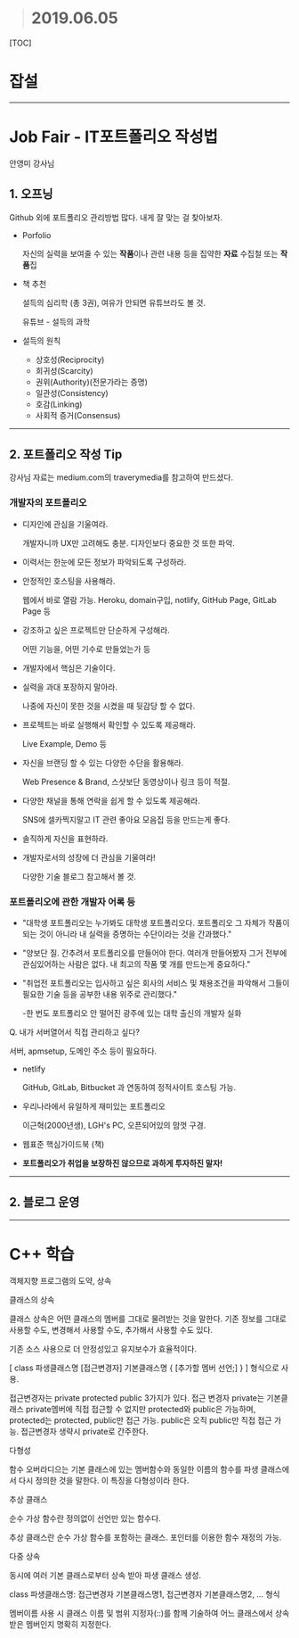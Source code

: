 > # 2019.06.05

[TOC]

# 잡설



---

# Job Fair - IT포트폴리오 작성법

안영미 강사님

## 1. 오프닝

Github 외에 포트폴리오 관리방법 많다. 내게 잘 맞는 걸 찾아보자.

* Porfolio

  자신의 실력을 보여줄 수 있는 **작품**이나 관련 내용 등을 집약한 **자료** 수집철 또는 **작품**집

* 책 추천

  설득의 심리학 (총 3권), 여유가 안되면 유튜브라도 볼 것.

  유튜브 - 설득의 과학

* 설득의 원칙

  * 상호성(Reciprocity)
  * 희귀성(Scarcity)
  * 권위(Authority)(전문가라는 증명)
  * 일관성(Consistency)
  * 호감(Linking)
  * 사회적 증거(Consensus)



---

## 2. 포트폴리오 작성 Tip

강사님 자료는 medium.com의 traverymedia를 참고하여 만드셨다.



### 개발자의 포트폴리오

* 디자인에 관심을 기울여라.

  개발자니까 UX만 고려해도 충분. 디자인보다 중요한 것 또한 파악.

* 이력서는 한눈에 모든 정보가 파악되도록 구성하라.

* 안정적인 호스팅을 사용해라.

  웹에서 바로 열람 가능. Heroku, domain구입, notlify, GitHub Page, GitLab Page 등

* 강조하고 싶은 프로젝트만 단순하게 구성해라.

  어떤 기능을, 어떤 기수로 만들었는가 등

* 개발자에서 핵심은 기술이다.

* 실력을 과대 포장하지 말아라.

  나중에 자신이 못한 것을 시켰을 때 뒷감당 할 수 없다.

* 프로젝트는 바로 실행해서 확인할 수 있도록 제공해라.

  Live Example, Demo 등

* 자신을 브랜딩 할 수 있는 다양한 수단을 활용해라.

  Web Presence & Brand, 스샷보단 동영상이나 링크 등이 적절.

* 다양한 채널을 통해 연락을 쉽게 할 수 있도록 제공해라.

  SNS에 셀카찍지말고 IT 관련 좋아요 모음집 등을 만드는게 좋다.

* 솔직하게 자신을 표현하라.

* 개발자로서의 성장에 더 관심을 기울여라!

  다양한 기술 블로그 참고해서 볼 것.



### 포트폴리오에 관한 개발자 어록 등

* "대학생 포트폴리오는 누가봐도 대학생 포트폴리오다. 포트폴리오 그 자체가 작품이 되는 것이 아니라 내 실력을 증명하는 수단이라는 것을 간과했다."

* "양보단 질. 간추려서 포트폴리오를 만들어야 한다. 여러개 만들어봤자 그거 전부에 관심있어하는 사람은 없다. 내 최고의 작품 몇 개를 만드는게 중요하다."

* "취업전 포트폴리오는 입사하고 싶은 회사의 서비스 및 채용조건을 파악해서 그들이 필요한 기술 등을 공부한 내용 위주로 관리했다."

  -한 번도 포트폴리오 안 떨어진 광주에 있는 대학 출신의 개발자 실화



Q. 내가 서버열어서 직접 관리하고 싶다?

서버, apmsetup, 도메인 주소 등이 필요하다.



* netlify

  GitHub, GitLab, Bitbucket 과 연동하여 정적사이트 호스팅 가능.

* 우리나라에서 유일하게 재미있는 포트폴리오

  이근혁(2000년생), LGH's PC, 오픈되어있의 맘껏 구경.

* 웹표준 핵심가이드북 (책)

* **포트폴리오가 취업을 보장하진 않으므로 과하게 투자하진 말자!**



---

## 2. 블로그 운영





---

# C++ 학습

객체지향 프로그램의 도약, 상속



클래스의 상속

클래스 상속은 어떤 클래스의 멤버를 그대로 물려받는 것을 말한다. 기존 정보를 그대로 사용할 수도, 변경해서 사용할 수도, 추가해서 사용할 수도 있다.

기존 소스 사용으로 더 안정성있고 유지보수가 효율적이다.

[ class 파생클래스명 [접근변경자] 기본클래스명 { [추가할 멤버 선언;] } ] 형식으로 사용.

접근변경자는 private protected public 3가지가 있다. 접근 변경자 private는 기본클래스 private멤버에 직접 접근할 수 없지만 protected와 public은 가능하며, protected는 protected, public만 접근 가능. public은 오직 public만 직접 접근 가능. 접근변경자 생략시 private로 간주한다.

다형성

함수 오버라디으는 기본 클래스에 있는 멤버함수와 동일한 이름의 함수를 파생 클래스에서 다시 정의한 것을 말한다. 이 특징을 다형성이라 한다.

추상 클래스

순수 가상 함수란 정의없이 선언만 있는 함수다.

추상 클래스란 순수 가상 함수를 포함하는 클래스. 포인터를 이용한 함수 재정의 가능.

다중 상속

동시에 여러 기본 클래스로부터 상속 받아 파생 클래스 생성.

class 파생클래스명: 접근변경자 기본클래스명1, 접근변경자 기본클래스명2, … 형식

멤버이름 사용 시 클래스 이름 및 범위 지정자(::)를 함께 기술하여 어느 클래스에서 상속 받은 멤버인지 명확히 지정한다.